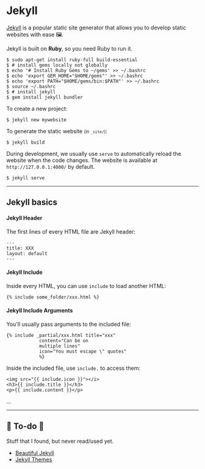 # Jekyll

<div class="row row-cols-md-2"><div>

[Jekyll](https://jekyllrb.com/) is a popular static site generator that allows you to develop static websites with ease 🖼️.

Jekyll is built on **Ruby**, so you need Ruby to run it.

```shell!
$ sudo apt-get install ruby-full build-essential
$ # install gems locally not globally
$ echo '# Install Ruby Gems to ~/gems' >> ~/.bashrc
$ echo 'export GEM_HOME="$HOME/gems"' >> ~/.bashrc
$ echo 'export PATH="$HOME/gems/bin:$PATH"' >> ~/.bashrc
$ source ~/.bashrc
$ # install jekyll
$ gem install jekyll bundler
```
</div><div>

To create a new project:

```shell!
$ jekyll new mywebsite
```

To generate the static website <small>(in `_site/`)</small>:

```shell!
$ jekyll build
```

During development, we usually use `serve` to automatically reload the website when the code changes. The website is available at `http://127.0.0.1:4000/` by default. 

```shell!
$ jekyll serve
```
</div></div>

<hr class="sep-both">

## Jekyll basics

<div class="row row-cols-md-2"><div>

#### Jekyll Header

The first lines of every HTML file are Jekyll header:

```html!
---
title: XXX
layout: default
---
```

#### Jekyll Include

Inside every HTML, you can use `include` to load another HTML:

```js!
{% include some_folder/xxx.html %}
```

#### Jekyll Include Arguments

You'll usually pass arguments to the included file:

```js!
{% include _partial/xxx.html title="xxx"
            content="Can be on
            multiple lines"
            icon="You must escape \" quotes"
            %}
```

Inside the included file, use `include.` to access them:

```html!
<img src="{{ include.icon }}"></i>
<h3>{{ include.title }}</h3>
<p>{{ include.content }}</p>
```
</div><div>

...
</div></div>

<hr class="sep-both">

## 👻 To-do 👻

Stuff that I found, but never read/used yet.

<div class="row row-cols-md-2"><div>

* [Beautiful Jekyll](https://beautifuljekyll.com/)
* [Jekyll Themes](http://jekyllthemes.org/)
</div><div>
</div></div>